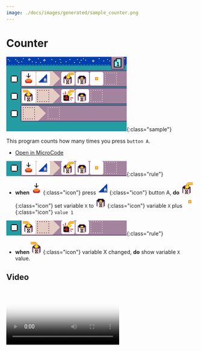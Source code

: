```yaml
---
image: ./docs/images/generated/sample_counter.png
---
```


# Counter

![counter program](../images/generated/sample_counter.png){:class="sample"}

This program counts how many times you press `button A`.

-  [Open in MicroCode](/microcode/#H4sIANizQWMAA02OyQqDMBRFfykOtLjoopZgX3DARq24dIKnUQQFm359Y+Kiq8uBO3WS7c3kzVVQTDAsVxB3TMSmFE6NlK6YfwFLvmPK4fKWzE9yqvmFmoNIsjZ8sFh11DASGVGKB8fI2p5//nqED4KsMFLNaUZ3w0RzlsGecpPpC8sLnypzbDibV5ZkVX/5sdE51tlrfhqv8cBciWaOl9p2MUFmR+jKcKAWzOT2A9tY6ZLwAAAA)

![when press button A, increment variable X](../images/generated/sample_counter_page_1_rule_1.png){:class="rule"}

-   **when** ![press](../images/generated/icon_S2.png){:class="icon"} press ![button A](../images/generated/icon_F3.png){:class="icon"} button A, **do** ![set variable X](../images/generated/icon_A9A.png){:class="icon"} set variable `X` to ![get variable X](../images/generated/icon_M20A.png){:class="icon"} variable `X` plus ![value 1](../images/generated/icon_M6.png){:class="icon"} `value 1`

![when press button A, increment variable X](../images/generated/sample_counter_page_1_rule_2.png){:class="rule"}

-   **when** ![variable X changed](../images/generated/icon_S9A.png){:class="icon"} variable X changed, **do** show variable `X` value.

## Video

<video class="sample" poster="../videos/counter.png" src="../videos/counter.mp4" controls="true"></video>
